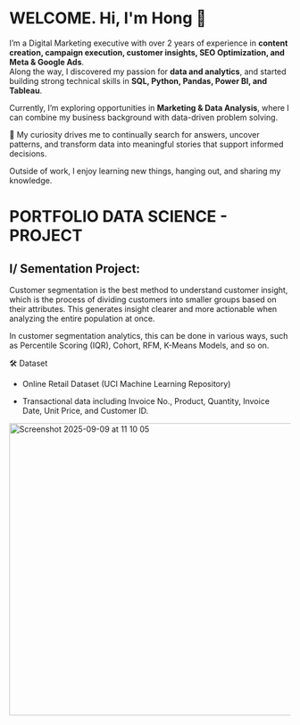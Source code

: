 # WELCOME. Hi, I'm Hong 👋  

I’m a Digital Marketing executive with over 2 years of experience in **content creation, campaign execution, customer insights, SEO Optimization, and Meta & Google Ads**.  
Along the way, I discovered my passion for **data and analytics**, and started building strong technical skills in **SQL, Python, Pandas, Power BI, and Tableau**.  

Currently, I’m exploring opportunities in **Marketing & Data Analysis**, where I can combine my business background with data-driven problem solving.  

🔎 My curiosity drives me to continually search for answers, uncover patterns, and transform data into meaningful stories that support informed decisions.  

Outside of work, I enjoy learning new things, hanging out, and sharing my knowledge.  

# PORTFOLIO DATA SCIENCE - PROJECT 
## I/ Sementation Project:

Customer segmentation is the best method to understand customer insight, which is the process of dividing customers into smaller groups based on their attributes. This generates insight clearer and more actionable when analyzing the entire population at once. 

In customer segmentation analytics, this can be done in various ways, such as Percentile Scoring (IQR), Cohort, RFM, K-Means Models, and so on.  

🛠 Dataset
- Online Retail Dataset (UCI Machine Learning Repository)

- Transactional data including Invoice No., Product, Quantity, Invoice Date, Unit Price, and Customer ID.

<img width="1114" height="523" alt="Screenshot 2025-09-09 at 11 10 05" src="https://github.com/user-attachments/assets/16f354f5-13a8-4dad-b9d9-b4db6b396ae8" />



